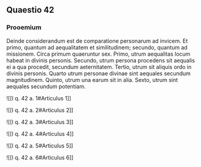 ## Quaestio 42

### Prooemium

Deinde considerandum est de comparatione personarum ad invicem. Et primo, quantum ad aequalitatem et similitudinem; secundo, quantum ad missionem. Circa primum quaeruntur sex. Primo, utrum aequalitas locum habeat in divinis personis. Secundo, utrum persona procedens sit aequalis ei a qua procedit, secundum aeternitatem. Tertio, utrum sit aliquis ordo in divinis personis. Quarto utrum personae divinae sint aequales secundum magnitudinem. Quinto, utrum una earum sit in alia. Sexto, utrum sint aequales secundum potentiam.

![[I q. 42 a. 1#Articulus 1]]

![[I q. 42 a. 2#Articulus 2]]

![[I q. 42 a. 3#Articulus 3]]

![[I q. 42 a. 4#Articulus 4]]

![[I q. 42 a. 5#Articulus 5]]

![[I q. 42 a. 6#Articulus 6]]

